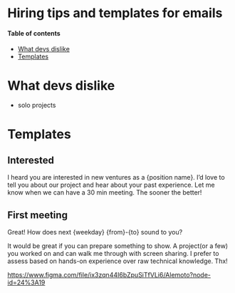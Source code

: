 # Hiring tips and templates for emails

#### Table of contents

* [What devs dislike](#what-devs-dislike)
* [Templates](#templates)


# What devs dislike
* solo projects

# Templates

## Interested
I heard you are interested in new ventures as a {position name}. I’d love to tell you about our project and hear about your past experience. Let me know when we can have a 30 min meeting. The sooner the better!

## First meeting
Great! How does next {weekday} {from}-{to} sound to you? 

It would be great if you can prepare something to show. A project(or a few) you worked on and can walk me through with screen sharing. I prefer to assess based on hands-on experience over raw technical knowledge. Thx!


https://www.figma.com/file/ix3zqn44I6bZpuSiTfVLi6/Alemoto?node-id=24%3A19